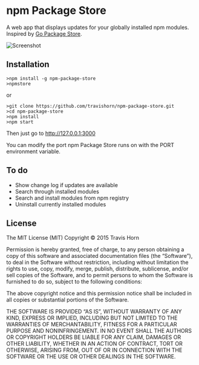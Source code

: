 # npm Package Store

A web app that displays updates for your globally installed npm modules. Inspired by [Go Package Store](https://github.com/shurcooL/Go-Package-Store).

![Screenshot](http://i.imgur.com/MIvjI7t.png)

## Installation

    >npm install -g npm-package-store
    >npmstore

or

    >git clone https://github.com/travishorn/npm-package-store.git
    >cd npm-package-store
    >npm install
    >npm start

Then just go to http://127.0.0.1:3000

You can modify the port npm Package Store runs on with the PORT environment variable.

## To do

- Show change log if updates are available
- Search through installed modules
- Search and install modules from npm registry
- Uninstall currently installed modules

## License

The MIT License (MIT)
Copyright © 2015 Travis Horn

Permission is hereby granted, free of charge, to any person obtaining a copy of this software and associated documentation files (the “Software”), to deal in the Software without restriction, including without limitation the rights to use, copy, modify, merge, publish, distribute, sublicense, and/or sell copies of the Software, and to permit persons to whom the Software is furnished to do so, subject to the following conditions:

The above copyright notice and this permission notice shall be included in all copies or substantial portions of the Software.

THE SOFTWARE IS PROVIDED “AS IS”, WITHOUT WARRANTY OF ANY KIND, EXPRESS OR IMPLIED, INCLUDING BUT NOT LIMITED TO THE WARRANTIES OF MERCHANTABILITY, FITNESS FOR A PARTICULAR PURPOSE AND NONINFRINGEMENT. IN NO EVENT SHALL THE AUTHORS OR COPYRIGHT HOLDERS BE LIABLE FOR ANY CLAIM, DAMAGES OR OTHER LIABILITY, WHETHER IN AN ACTION OF CONTRACT, TORT OR OTHERWISE, ARISING FROM, OUT OF OR IN CONNECTION WITH THE SOFTWARE OR THE USE OR OTHER DEALINGS IN THE SOFTWARE.
